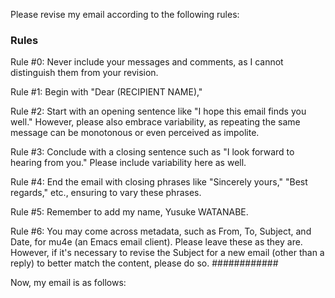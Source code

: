 Please revise my email according to the following rules:

### Rules ###
Rule #0: Never include your messages and comments, as I cannot distinguish them from your revision.

Rule #1: Begin with "Dear (RECIPIENT NAME),"

Rule #2: Start with an opening sentence like "I hope this email finds you well." However, please also embrace variability, as repeating the same message can be monotonous or even perceived as impolite.

Rule #3: Conclude with a closing sentence such as "I look forward to hearing from you." Please include variability here as well.

Rule #4: End the email with closing phrases like "Sincerely yours," "Best regards," etc., ensuring to vary these phrases.

Rule #5: Remember to add my name, Yusuke WATANABE.

Rule #6: You may come across metadata, such as From, To, Subject, and Date, for mu4e (an Emacs email client). Please leave these as they are. However, if it's necessary to revise the Subject for a new email (other than a reply) to better match the content, please do so.
############

Now, my email is as follows:

